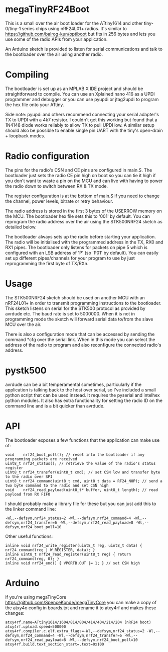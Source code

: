 # megaTinyRF24Boot

This is a small over the air boot loader for the ATtiny1614 and other tiny-0/tiny-1 series chips using nRF24L01+ radios.  It's similar to https://github.com/balrog-kun/optiboot but fits in 256 bytes and lets you use some of the radio APIs from your application.

An Arduino sketch is provided to listen for serial communications and talk to the bootloader over the air using another radio.

# Compiling
The bootloader is set up as an MPLAB X IDE project and should be straightforward to compile.  You can use an Xplained nano 416 as a UPDI programmer and debugger or you can use pyupdi or jtag2updi to program the hex file onto your ATtiny.  

Side note: pyupdi and others recommend connecting your serial adapter's TX to UPDI with a 4k7 resistor.  I couldn't get this working but found that a 1N4148 diode works reliably to allow TX to pull UPDI low.  A similar setup should also be possible to enable single pin UART with the tiny's open-drain + loopback modes.

# Radio configuration
The pins for the radio's CSN and CE pins are configured in main.S.  The bootloader just sets the radio CE pin high on boot so you can tie it high if you don't want to waste a pin on the MCU and can live with having to power the radio down to switch between RX & TX mode.

The register configuration is at the bottom of main.S if you need to change the channel, power levels, bitrate or retry behaviour.

The radio address is stored in the first 3 bytes of the USERROW memory on the MCU. The bootloader hex file sets this to '001' by default. You can reprogram the radio address over the air using the STK500NRF24 sketch as detailed below.

The bootloader always sets up the radio before starting your application.  The radio will be initialised with the programmed address in the TX, RX0 and RX1 pipes. The bootloader only listens for packets on pipe 5 which is configured with an LSB address of 'P' (so 'P01' by default).  You can easily set up different pipes/channels for your program to use by just reprogramming the first byte of TX/RXn.

# Usage
The STK500NRF24 sketch should be used on another MCU with an nRF24L01+ in order to transmit programming instructions to the bootloader.  This sketch listens on serial for the STK500 protocol as provided by avrdude etc.  The baud rate is set to 5000000.  When it is not in programming mode the sketch will forward serial data to/from the slave MCU over the air.  

There is also a configuration mode that can be accessed by sending the command \*cfg over the serial link.  When in this mode you can select the address of the radio to program and also reconfigure the connected radio's address.

# pystk500
avrdude can be a bit temperamental sometimes, particularly if the application is talking back to the host over serial, so I've included a small python script that can be used instead.  It requires the pyserial and intelhex python modules.  It also has extra functionality for setting the radio ID on the command line and is a bit quicker than avrdude.

# API
The bootloader exposes a few functions that the application can make use of:

    void    nrf24_boot_poll(); // reset into the bootloader if any programming packets are received
	uint8_t nrf24_status(); // retrieve the value of the radio's status register
    uint8_t nrf24_transfer(uint8_t cmd); // set CSN low and transfer byte to the radio over SPI
    uint8_t nrf24_command(uint8_t cmd, uint8_t data = RF24_NOP); // send a two byte command to the radio and set CSN high
	void	nrf24_read_payload(uint8_t* buffer, uint8_t length); // read payload from RX FIFO
    
I should probably make a library file for these but you can just add this to the linker command line:

    -Wl,--defsym,nrf24_status=2 -Wl,--defsym,nrf24_command=4 -Wl,--defsym,nrf24_transfer=6 -Wl,--defsym,nrf24_read_payload=8 -Wl,--defsym,nrf24_boot_poll=10

Other useful functions:

    inline void nrf24_write_register(uint8_t reg, uint8_t data) { nrf24_command(reg | W_REGISTER, data); }
    inline uint8_t nrf24_read_register(uint8_t reg) { return nrf24_command(reg, 0); }
	inline void nrf24_end() { VPORTB.OUT |= 1; } // set CSN high

# Arduino

If you're using megaTinyCore https://github.com/SpenceKonde/megaTinyCore you can make a copy of the atxy4o config in boards.txt and rename it to atxy4rf and makes these changes:

	atxy4rf.name=ATtiny1614/1604/814/804/414/404/214/204 (nRF24 boot)
	atxy4rf.upload.speed=500000
    atxy4rf.compiler.c.elf.extra_flags=-Wl,--defsym,nrf24_status=2 -Wl,--defsym,nrf24_command=4 -Wl,--defsym,nrf24_transfer=6 -Wl,--defsym,nrf24_read_payload=8 -Wl,--defsym,nrf24_boot_poll=10
    atxy4rf.build.text_section_start=.text=0x100
